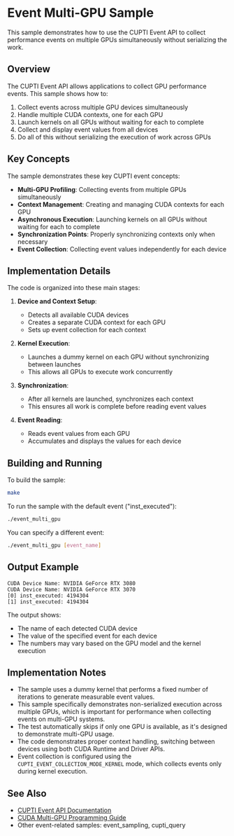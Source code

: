 # Event Multi-GPU Sample

This sample demonstrates how to use the CUPTI Event API to collect performance events on multiple GPUs simultaneously without serializing the work.

## Overview

The CUPTI Event API allows applications to collect GPU performance events. This sample shows how to:

1. Collect events across multiple GPU devices simultaneously
2. Handle multiple CUDA contexts, one for each GPU
3. Launch kernels on all GPUs without waiting for each to complete
4. Collect and display event values from all devices
5. Do all of this without serializing the execution of work across GPUs

## Key Concepts

The sample demonstrates these key CUPTI event concepts:

- **Multi-GPU Profiling**: Collecting events from multiple GPUs simultaneously
- **Context Management**: Creating and managing CUDA contexts for each GPU
- **Asynchronous Execution**: Launching kernels on all GPUs without waiting for each to complete
- **Synchronization Points**: Properly synchronizing contexts only when necessary
- **Event Collection**: Collecting event values independently for each device

## Implementation Details

The code is organized into these main stages:

1. **Device and Context Setup**:
   - Detects all available CUDA devices
   - Creates a separate CUDA context for each GPU
   - Sets up event collection for each context

2. **Kernel Execution**:
   - Launches a dummy kernel on each GPU without synchronizing between launches
   - This allows all GPUs to execute work concurrently

3. **Synchronization**:
   - After all kernels are launched, synchronizes each context
   - This ensures all work is complete before reading event values

4. **Event Reading**:
   - Reads event values from each GPU
   - Accumulates and displays the values for each device

## Building and Running

To build the sample:

```bash
make
```

To run the sample with the default event ("inst_executed"):

```bash
./event_multi_gpu
```

You can specify a different event:

```bash
./event_multi_gpu [event_name]
```

## Output Example

```
CUDA Device Name: NVIDIA GeForce RTX 3080
CUDA Device Name: NVIDIA GeForce RTX 3070
[0] inst_executed: 4194304
[1] inst_executed: 4194304
```

The output shows:
- The name of each detected CUDA device
- The value of the specified event for each device
- The numbers may vary based on the GPU model and the kernel execution

## Implementation Notes

- The sample uses a dummy kernel that performs a fixed number of iterations to generate measurable event values.
- This sample specifically demonstrates non-serialized execution across multiple GPUs, which is important for performance when collecting events on multi-GPU systems.
- The test automatically skips if only one GPU is available, as it's designed to demonstrate multi-GPU usage.
- The code demonstrates proper context handling, switching between devices using both CUDA Runtime and Driver APIs.
- Event collection is configured using the `CUPTI_EVENT_COLLECTION_MODE_KERNEL` mode, which collects events only during kernel execution.

## See Also

- [CUPTI Event API Documentation](https://docs.nvidia.com/cuda/cupti/modules.html#group__CUPTI__EVENT__API)
- [CUDA Multi-GPU Programming Guide](https://docs.nvidia.com/cuda/cuda-c-programming-guide/index.html#multi-device-system)
- Other event-related samples: event_sampling, cupti_query 